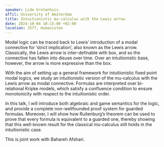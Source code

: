 ```yaml
---
speaker: Lide Grotenhuis
affil: University of Amsterdam
title: Intuitionistic mu-calculus with the Lewis arrow
date: 2024-10-04 10:15:00 +02:00
location: J577, Humanisten
---
```


Modal logic can be traced back to Lewis’ introduction of a modal connective for ‘strict implication’, also known as the Lewis arrow. Classically, the Lewis arrow is inter-definable with box, and so the connective has fallen into disuse over time. Over an intuitionistic base, however, the arrow is more expressive than the box. 

With the aim of setting up a general framework for intuitionistic fixed point modal logics, we study an intuitionistic version of the mu-calculus with the Lewis arrow as modal connective. Formulas are interpreted over bi-relational Kripke models, which satisfy a confluence condition to ensure monotonicity with respect to the intuitionistic order. 

<!--more-->

In this talk, I will introduce both algebraic and game semantics for the logic, and provide a complete non-wellfounded proof system for guarded formulas. Moreover, I will show how Ruitenburg’s theorem can be used to prove that every formula is equivalent to a guarded one, thereby showing that this well-known result for the classical mu-calculus still holds in the intuitionistic case.  

This is joint work with Bahareh Afshari.
